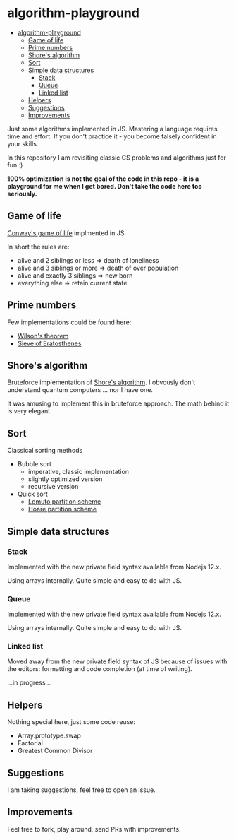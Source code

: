 # algorithm-playground

- [algorithm-playground](#algorithm-playground)
  - [Game of life](#Game-of-life)
  - [Prime numbers](#Prime-numbers)
  - [Shore's algorithm](#Shores-algorithm)
  - [Sort](#Sort)
  - [Simple data structures](#Simple-data-structures)
    - [Stack](#Stack)
    - [Queue](#Queue)
    - [Linked list](#Linked-list)
  - [Helpers](#Helpers)
  - [Suggestions](#Suggestions)
  - [Improvements](#Improvements)

Just some algorithms implemented in JS. Mastering a language requires time and effort. If you don't practice it - you become falsely confident in your skills.

In this repository I am revisiting classic CS problems and algorithms just for fun :)

**100% optimization is not the goal of the code in this repo - it is a playground for me when I get bored. Don't take the code here too seriously.**

## Game of life

[Conway's game of life](https://en.wikipedia.org/wiki/Conway%27s_Game_of_Life) implmented in JS.

In short the rules are:

- alive and 2 siblings or less => death of loneliness
- alive and 3 siblings or more => death of over population
- alive and exactly 3 siblings => new born
- everything else => retain current state

## Prime numbers

Few implementations could be found here:

- [Wilson's theorem](https://en.wikipedia.org/wiki/Wilson%27s_theorem)
- [Sieve of Eratosthenes](https://en.wikipedia.org/wiki/Sieve_of_Eratosthenes)

## Shore's algorithm

Bruteforce implementation of [Shore's algorithm](https://en.wikipedia.org/wiki/Shor%27s_algorithm). I obvously don't understand quantum computers ... nor I have one.

It was amusing to implement this in bruteforce approach. The math behind it is very elegant.

## Sort

Classical sorting methods

- Bubble sort
  - imperative, classic implementation
  - slightly optimized version
  - recursive version
- Quick sort
  - [Lomuto partition scheme](https://en.wikipedia.org/wiki/Quicksort#Lomuto_partition_scheme)
  - [Hoare partition scheme](https://en.wikipedia.org/wiki/Quicksort#Hoare_partition_scheme)

## Simple data structures

### Stack

Implemented with the new private field syntax available from Nodejs 12.x.

Using arrays internally. Quite simple and easy to do with JS.

### Queue

Implemented with the new private field syntax available from Nodejs 12.x.

Using arrays internally. Quite simple and easy to do with JS.

### Linked list

Moved away from the new private field syntax of JS because of issues with the editors: formatting and code completion (at time of writing).

...in progress...

## Helpers

Nothing special here, just some code reuse:

- Array.prototype.swap
- Factorial
- Greatest Common Divisor

## Suggestions

I am taking suggestions, feel free to open an issue.

## Improvements

Feel free to fork, play around, send PRs with improvements.
